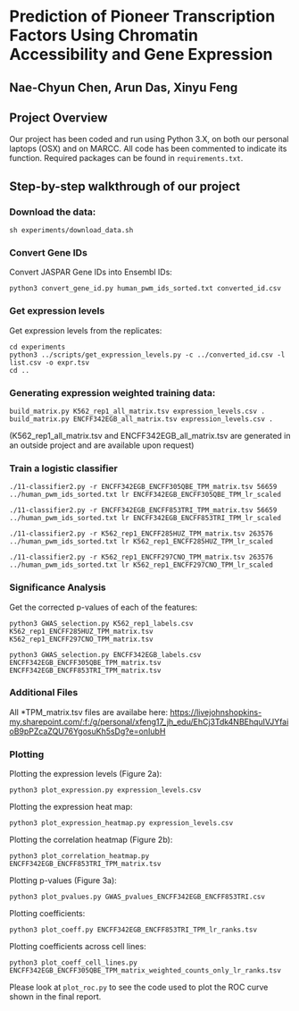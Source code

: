 # Prediction of Pioneer Transcription Factors Using Chromatin Accessibility and Gene Expression

## Nae-Chyun Chen, Arun Das, Xinyu Feng

## Project Overview

Our project has been coded and run using Python 3.X, on both our personal laptops (OSX) and on MARCC. All code has been commented to indicate its function. Required packages can be found in `requirements.txt`.

## Step-by-step walkthrough of our project
### Download the data:
```shell
sh experiments/download_data.sh
```

### Convert Gene IDs
Convert JASPAR Gene IDs into Ensembl IDs:
```shell
python3 convert_gene_id.py human_pwm_ids_sorted.txt converted_id.csv
```

### Get expression levels
Get expression levels from the replicates:
```shell
cd experiments
python3 ../scripts/get_expression_levels.py -c ../converted_id.csv -l list.csv -o expr.tsv
cd ..
```

### Generating expression weighted training data:
```shell
build_matrix.py K562_rep1_all_matrix.tsv expression_levels.csv .
build_matrix.py ENCFF342EGB_all_matrix.tsv expression_levels.csv .
```
(K562_rep1_all_matrix.tsv and ENCFF342EGB_all_matrix.tsv are generated in an outside project and are available upon request)

### Train a logistic classifier
```shell
./11-classifier2.py -r ENCFF342EGB_ENCFF305QBE_TPM_matrix.tsv 56659 ../human_pwm_ids_sorted.txt lr ENCFF342EGB_ENCFF305QBE_TPM_lr_scaled

./11-classifier2.py -r ENCFF342EGB_ENCFF853TRI_TPM_matrix.tsv 56659 ../human_pwm_ids_sorted.txt lr ENCFF342EGB_ENCFF853TRI_TPM_lr_scaled

./11-classifier2.py -r K562_rep1_ENCFF285HUZ_TPM_matrix.tsv 263576 ../human_pwm_ids_sorted.txt lr K562_rep1_ENCFF285HUZ_TPM_lr_scaled

./11-classifier2.py -r K562_rep1_ENCFF297CNO_TPM_matrix.tsv 263576 ../human_pwm_ids_sorted.txt lr K562_rep1_ENCFF297CNO_TPM_lr_scaled
```

### Significance Analysis
Get the corrected p-values of each of the features:
```shell
python3 GWAS_selection.py K562_rep1_labels.csv K562_rep1_ENCFF285HUZ_TPM_matrix.tsv K562_rep1_ENCFF297CNO_TPM_matrix.tsv

python3 GWAS_selection.py ENCFF342EGB_labels.csv ENCFF342EGB_ENCFF305QBE_TPM_matrix.tsv ENCFF342EGB_ENCFF853TRI_TPM_matrix.tsv
```

### Additional Files
All *TPM_matrix.tsv files are availabe here:
https://livejohnshopkins-my.sharepoint.com/:f:/g/personal/xfeng17_jh_edu/EhCj3Tdk4NBEhquIVJYfaioB9pPZcaZQU76YgosuKh5sDg?e=onIubH

### Plotting

Plotting the expression levels (Figure 2a):
```shell
python3 plot_expression.py expression_levels.csv
```
Plotting the expression heat map:
```shell
python3 plot_expression_heatmap.py expression_levels.csv
```
Plotting the correlation heatmap (Figure 2b):
```shell
python3 plot_correlation_heatmap.py ENCFF342EGB_ENCFF853TRI_TPM_matrix.tsv
```
Plotting p-values (Figure 3a):
```shell
python3 plot_pvalues.py GWAS_pvalues_ENCFF342EGB_ENCFF853TRI.csv
```
Plotting coefficients:
```shell
python3 plot_coeff.py ENCFF342EGB_ENCFF853TRI_TPM_lr_ranks.tsv
```
Plotting coefficients across cell lines:
```shell
python3 plot_coeff_cell_lines.py ENCFF342EGB_ENCFF305QBE_TPM_matrix_weighted_counts_only_lr_ranks.tsv
```

Please look at `plot_roc.py` to see the code used to plot the ROC curve shown in the final report.
